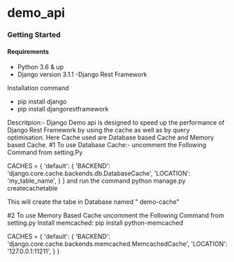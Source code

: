 # demo_api
### Getting Started

#### Requirements
- Python 3.6 & up
- Django version 3.1.1
-Django Rest Framework

Installation command
- pip install django
- pip install djangorestframework

Descritpion:-
Django Demo api is designed to speed up the performance of Django Rest Framework by using the cache as well as by query optimisation.
Here Cache used are Database based Cache and Memory based Cache.
#1 To use Database Cache:-
uncomment the Following Command from setting.Py

CACHES = {
   'default': {
      'BACKEND': 'django.core.cache.backends.db.DatabaseCache',
      'LOCATION': 'my_table_name',
   }
}
and run the command
python manage.py createcachetable

This will create the tabe in Database named " demo-cache"

#2 To use Memory Based Cache
uncomment the Following Command from setting.py
Install memcached:
pip install python-memcached

CACHES = {
   'default': {
      'BACKEND': 'django.core.cache.backends.memcached.MemcachedCache',
      'LOCATION': '127.0.0.1:11211',
   }
}
